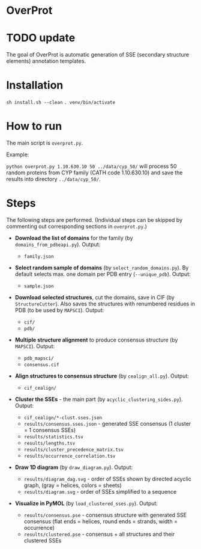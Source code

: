# OverProt

# TODO update

The goal of OverProt is automatic generation of SSE (secondary structure elements) annotation templates.

# Installation 

`sh install.sh --clean`
`. venv/bin/activate`

# How to run

The main script is `overprot.py`.

Example:

`python overprot.py 1.10.630.10 50 ../data/cyp_50/` will process 50 random proteins from CYP family (CATH code 1.10.630.10) and save the results into directory `../data/cyp_50/`.

# Steps

The following steps are performed. (Individual steps can be skipped by commenting out corresponding sections in `overprot.py`.)

  * **Download the list of domains** for the family (by `domains_from_pdbeapi.py`).
  Output:
    * `family.json`

  * **Select random sample of domains** (by `select_random_domains.py`). By default selects max. one domain per PDB entry (`--unique_pdb`).
  Output:
    * `sample.json`

  * **Download selected structures**, cut the domains, save in CIF (by `StructureCutter`). Also saves the structures with renumbered residues in PDB (to be used by `MAPSCI`).
  Output:
    * `cif/`
    * `pdb/`

  * **Multiple structure alignment** to produce consensus structure (by `MAPSCI`).
  Output:
    * `pdb_mapsci/`
    * `consensus.cif`

  * **Align structures to consensus structure** (by `cealign_all.py`).
  Output:
    * `cif_cealign/`

  * **Cluster the SSEs** - the main part (by `acyclic_clustering_sides.py`).
  Output:
    * `cif_cealign/*-clust.sses.json`
    * `results/consensus.sses.json` - generated SSE consensus (1 cluster = 1 consensus SSEs)
    * `results/statistics.tsv`
    * `results/lengths.tsv`
    * `results/cluster_precedence_matrix.tsv`
    * `results/occurrence_correlation.tsv`

  * **Draw 1D diagram** (by `draw_diagram.py`).
  Output:
    * `results/diagram_dag.svg` - order of SSEs shown by directed acyclic graph, (gray = helices, colors = sheets)
    * `results/diagram.svg` - order of SSEs simplified to a sequence

  * **Visualize in PyMOL** (by `load_clustered_sses.py`).
  Output:
    * `results/consensus.pse` - consensus structure with generated SSE consensus (flat ends = helices, round ends = strands, width = occurrence)
    * `results/clustered.pse` - consensus + all structures and their clustered SSEs